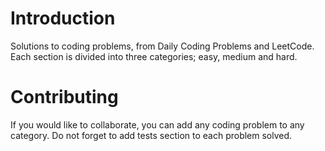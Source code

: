 # Introduction
Solutions to coding problems, from Daily Coding Problems and LeetCode. Each section is divided into three categories; easy, medium and hard.

# Contributing
If you would like to collaborate, you can add any coding problem to any category. Do not forget to add tests section to each problem solved.